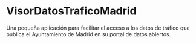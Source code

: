 # VisorDatosTraficoMadrid
Una pequeña aplicación para facilitar el acceso a los datos de tráfico que publica el Ayuntamiento de Madrid en su portal de datos abiertos.
